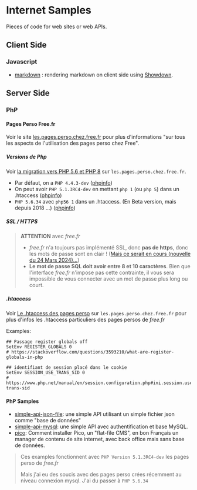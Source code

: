 # Internet Samples

Pieces of code for web sites or web APIs.

## Client Side

### Javascript

- [markdown](client-side/javascript/markdown/README.md) : rendering markdown on client side using [Showdown](https://github.com/showdownjs/showdown).

## Server Side

### PhP

#### Pages Perso Free.fr

Voir le site [les.pages.perso.chez.free.fr](http://les.pages.perso.chez.free.fr/) pour plus d'informations "sur tous les aspects de l'utilisation des pages perso chez Free".

##### Versions de Php

Voir [la migration vers PHP 5.6 et PHP 8](http://les.pages.perso.chez.free.fr/migrations/php5v6.io) sur `les.pages.perso.chez.free.fr`.

- Par défaut, on a `PHP 4.4.3-dev` ([phpinfo](http://phramusca.free.fr/samples/server-side/php/phpinfo/4.4.3-dev/phpinfo.php))
- On peut avoir `PHP 5.1.3RC4-dev` en mettant `php 1` (ou `php 5`) dans un .htaccess ([phpinfo](http://phramusca.free.fr/samples/server-side/php/phpinfo/5.1.3RC4-dev/phpinfo.php))
- `PHP 5.6.34` avec `php56 1` dans un .htaccess. (En Beta version, mais depuis 2018 ...) ([phpinfo](http://phramusca.free.fr/samples/server-side/php/phpinfo/5.6.34/phpinfo.php))

##### SSL / HTTPS

> **ATTENTION** avec *free.fr*
>
> - *free.fr* n'a toujours pas implémenté SSL, donc **pas de https**, donc les mots de passe sont en clair ! ([Mais ce serait en cours (nouvelle du 24 Mars 2024)...](https://www.busyspider.fr/Actu/news_24743_Free-les-pages-perso-sont-en-cours-de-migration-en-version-securisee-https-comme-annonce-lors-de-la-journee-des-communautes-free.php))
> - **Le mot de passe SQL doit avoir entre 8 et 10 caractères**. Bien que l'interface *free.fr* n'impose pas cette contrainte, il vous sera impossible de vous connecter avec un mot de passe plus long ou court.

##### .htaccess

Voir [Le .htaccess des pages perso](http://les.pages.perso.chez.free.fr/le-htaccess-des-pages-perso.io) sur `les.pages.perso.chez.free.fr` pour plus d'infos les .htaccess particuliers des pages persos de *free.fr*

Examples:

```shell
## Passage register globals off
SetEnv REGISTER_GLOBALS 0
# https://stackoverflow.com/questions/3593210/what-are-register-globals-in-php

## identifiant de session placé dans le cookie
SetEnv SESSION_USE_TRANS_SID 0
# https://www.php.net/manual/en/session.configuration.php#ini.session.use-trans-sid

```

#### PhP Samples

- [simple-api-json-file](server-side/php/simple-api-json-file/README.md): une simple API utilisant un simple fichier json comme "base de données"
- [simple-api-mysql](server-side/php/simple-api-mysql/README.md): une simple API avec authentification et base MySQL.
- [pico](server-side/php/pico/README.md): Comment installer Pico, un "flat-file CMS", en bon Français un manager de contenu de site internet, avec back office mais sans base de données.

> Ces examples fonctionnent avec `PHP Version 5.1.3RC4-dev` les pages perso de *free.fr*
>
> Mais j'ai eu des soucis avec des pages perso crées récemment au niveau connexion mysql. J'ai du passer à `PHP 5.6.34`

